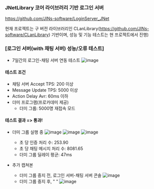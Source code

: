 ### JNetLibrary 코어 라이브러리 기반 로그인 서버

https://github.com/JINs-software/LoginServer_JNet

현재 프로젝트는 구 버전 라이브러리인 CLanLibrary(https://github.com/JINs-software/CLanLibrary) 기반이며, 성능 및 기능 테스트는 현 프로젝트에서 진행)

### \[로그인 서버(with 채팅 서버) 성능/오류 테스트\]
* 7일간의 로그인-채팅 서버 연동 테스트
  ![image](https://github.com/user-attachments/assets/94c10b75-1f2e-4191-8637-5edf9650285a)

#### 테스트 조건
* 채팅 서버 Accept TPS: 200 이상
* Message Update TPS: 5000 이상
* Action Delay Avr: 60ms 이하
* 더미 프로그램(프로카데미 제공)
  * 더미 그룹: 5000명 재접속 모드
 
#### 테스트 결과 => 통과!
* 더미 그룹 실행 중
  ![image](https://github.com/user-attachments/assets/4e28d144-f0bb-4982-8264-97b957b9978d)
  ![image](https://github.com/user-attachments/assets/19a9fd0c-dfba-40dc-befc-4ba9b5566663)
  ![image](https://github.com/user-attachments/assets/c849befa-fc64-4f3e-af8a-eb4296877fb1)
  * 초 당 인증 처리 수: 253.90
  * 초 당 채팅 메시지 처리 수: 8081.65
  * 더미 그룹 딜레이 평균: 47ms

* 추가 캡쳐본
  * 더미 그룹 중지 전, 로그인 서버-채팅 서버 콘솔
    ![image](https://github.com/user-attachments/assets/dc93d2dc-e271-47f3-8bf6-055319aa5af7)
  * 더미 그룹 중지 후,       "  "
    ![image](https://github.com/user-attachments/assets/3eecab09-36e6-472f-b3e9-2d9c0c7280d3)

